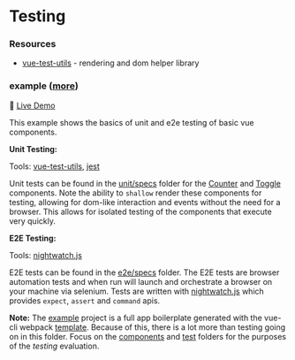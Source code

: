 # Testing

### Resources

- [vue-test-utils](https://vue-test-utils.vuejs.org/en/) - rendering and dom helper library


### example ([more](example))

:tada: [Live Demo](https://expensive-plant.surge.sh/)

This example shows the basics of unit and e2e testing of basic vue components.

**Unit Testing:**

Tools: [vue-test-utils](https://github.com/vuejs/vue-test-utils), [jest](https://facebook.github.io/jest/)

Unit tests can be found in the [unit/specs](example/test/unit/specs) folder for the [Counter](example/src/components/Counter.vue) and [Toggle](example/src/components/Toggle.vue) components. Note the ability to `shallow` render these components for testing, allowing for dom-like interaction and events without the need for a browser. This allows for isolated testing of the components that execute very quickly.

**E2E Testing:**

Tools: [nightwatch.js](https://nightwatchjs.org)

E2E tests can be found in the [e2e/specs](example/test/e2e/specs) folder. The E2E tests are browser automation tests and when run will launch and orchestrate a browser on your machine via selenium. Tests are written with [nightwatch.js](https://nightwatchjs.org) which provides `expect`, `assert` and `command` apis.

**Note:** The [example](example) project is a full app boilerplate generated with the vue-cli webpack [template](https://github.com/vuejs-templates/webpack). Because of this, there is a lot more than testing going on in this folder. Focus on the [components](example/src/components) and [test](example/test) folders for the purposes of the _testing_ evaluation.
